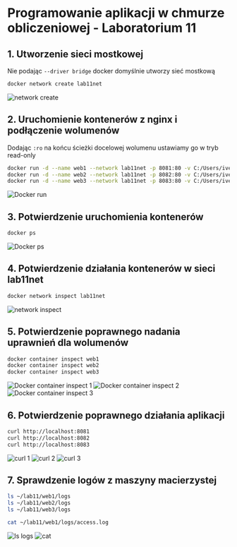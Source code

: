 # Programowanie aplikacji w chmurze obliczeniowej - Laboratorium 11
## 1. Utworzenie sieci mostkowej
Nie podając `--driver bridge` docker domyślnie utworzy sieć mostkową 
```bash
docker network create lab11net
```
![network create](img/network_create.png)
## 2. Uruchomienie kontenerów z nginx i podłączenie wolumenów
Dodając `:ro` na końcu ścieżki docelowej wolumenu ustawiamy go w tryb read-only
```bash
docker run -d --name web1 --network lab11net -p 8081:80 -v C:/Users/iver3/lab11/web1/html:/usr/share/nginx/html:ro -v C:/Users/iver3/lab11/web1/logs:/var/log/nginx nginx:latest
docker run -d --name web2 --network lab11net -p 8082:80 -v C:/Users/iver3/lab11/web2/html:/usr/share/nginx/html:ro -v C:/Users/iver3/lab11/web2/logs:/var/log/nginx nginx:latest
docker run -d --name web3 --network lab11net -p 8083:80 -v C:/Users/iver3/lab11/web3/html:/usr/share/nginx/html:ro -v C:/Users/iver3/lab11/web3/logs:/var/log/nginx nginx:latest
```
![Docker run](img/docker_run.png)
## 3. Potwierdzenie uruchomienia kontenerów
```bash
docker ps
```
![Docker ps](img/docker_ps.png)
## 4. Potwierdzenie działania kontenerów w sieci lab11net
```bash
docker network inspect lab11net
```
![network inspect](img/network_inspect.png)
## 5. Potwierdzenie poprawnego nadania uprawnień dla wolumenów
```bash
docker container inspect web1
docker container inspect web2
docker container inspect web3 
```
![Docker container inspect 1](img/container_inspect1.png)
![Docker container inspect 2](img/container_inspect2.png)
![Docker container inspect 3](img/container_inspect4.png)
## 6. Potwierdzenie poprawnego działania aplikacji
```bash
curl http://localhost:8081
curl http://localhost:8082
curl http://localhost:8083
```
![curl 1](img/curl1.png)
![curl 2](img/curl2.png)
![curl 3](img/curl3.png)
## 7. Sprawdzenie logów z maszyny macierzystej
```bash
ls ~/lab11/web1/logs
ls ~/lab11/web2/logs
ls ~/lab11/web3/logs

cat ~/lab11/web1/logs/access.log
```
![ls logs](img/logs.png)
![cat](img/access.png)

